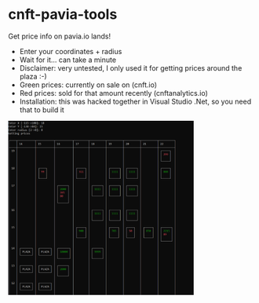 # cnft-pavia-tools

Get price info on pavia.io lands!

- Enter your coordinates + radius
- Wait for it... can take a minute
- Disclaimer: very untested, I only used it for getting prices around the plaza :-)
- Green prices: currently on sale on (cnft.io)
- Red prices: sold for that amount recently (cnftanalytics.io)
- Installation: this was hacked together in Visual Studio .Net, so you need that to build it

<img src="https://github.com/adaman81/cnft-pavia-tools/blob/master/pavia.PNG" width="75%"/>
